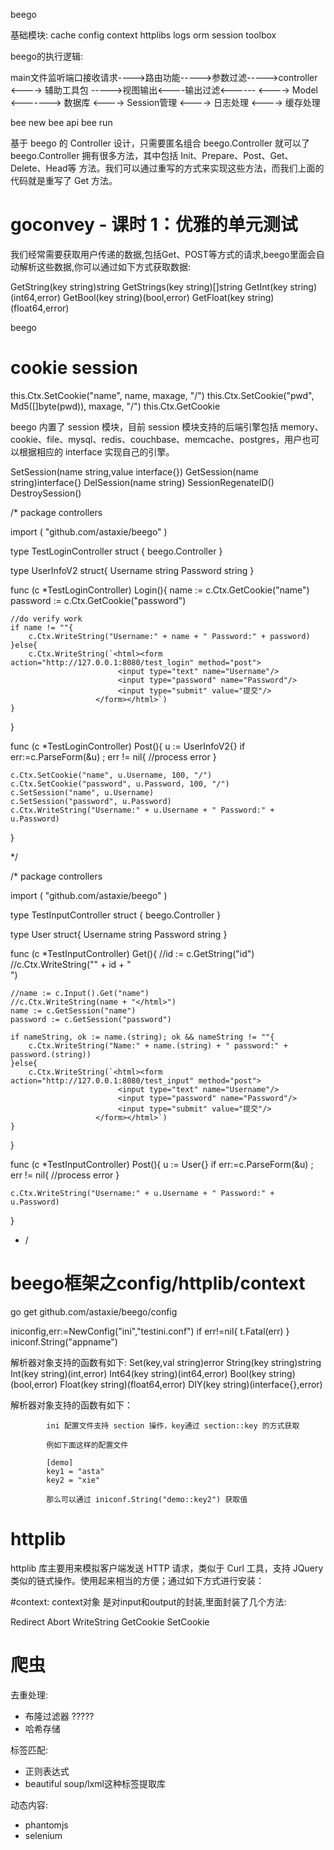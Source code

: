 beego

基础模块:
cache
config
context
httplibs
logs
orm
session
toolbox


beego的执行逻辑:

main文件监听端口接收请求---->路由功能----->参数过滤----->controller <----> 辅助工具包
                    ----->视图输出<----输出过滤<------           <----> Model <-------> 数据库
                                                              <----> Session管理
                                                              <----> 日志处理
                                                              <----> 缓存处理


bee new
bee api
bee run



基于 beego 的 Controller 设计，只需要匿名组合 beego.Controller 就可以了
beego.Controller 拥有很多方法，其中包括 Init、Prepare、Post、Get、Delete、Head等 方法。我们可以通过重写的方式来实现这些方法，而我们上面的代码就是重写了 Get 方法。

# goconvey - 课时 1：优雅的单元测试


我们经常需要获取用户传递的数据,包括Get、POST等方式的请求,beego里面会自动解析这些数据,你可以通过如下方式获取数据:

GetString(key string)string
GetStrings(key string)[]string
GetInt(key string)(int64,error)
GetBool(key string)(bool,error)
GetFloat(key string)(float64,error)


beego 
# cookie session


this.Ctx.SetCookie("name", name, maxage, "/")
this.Ctx.SetCookie("pwd", Md5([]byte(pwd)), maxage, "/")
this.Ctx.GetCookie



beego 内置了 session 模块，目前 session 模块支持的后端引擎包括 memory、cookie、file、mysql、redis、couchbase、memcache、postgres，用户也可以根据相应的 interface 实现自己的引擎。

SetSession(name string,value interface{})
GetSession(name string)interface{}
DelSession(name string)
SessionRegenateID()
DestroySession()


/*
package controllers

import (
	"github.com/astaxie/beego"
)

type TestLoginController struct {
	beego.Controller
}

type UserInfoV2 struct{
	Username string
	Password string
}

func (c *TestLoginController) Login(){
	name := c.Ctx.GetCookie("name")
	password := c.Ctx.GetCookie("password")

	//do verify work
	if name != ""{
		c.Ctx.WriteString("Username:" + name + " Password:" + password)
	}else{
		c.Ctx.WriteString(`<html><form action="http://127.0.0.1:8080/test_login" method="post"> 
							<input type="text" name="Username"/>
							<input type="password" name="Password"/>
							<input type="submit" value="提交"/>
					   </form></html>`)
	}
}


func (c *TestLoginController) Post(){
	u := UserInfoV2{}
	if err:=c.ParseForm(&u) ; err != nil{
		//process error
	}

	c.Ctx.SetCookie("name", u.Username, 100, "/")
	c.Ctx.SetCookie("password", u.Password, 100, "/")
	c.SetSession("name", u.Username)
	c.SetSession("password", u.Password)
	c.Ctx.WriteString("Username:" + u.Username + " Password:" + u.Password)
}

*/

/*
package controllers

import (
	"github.com/astaxie/beego"
)

type TestInputController struct {
	beego.Controller
}

type User struct{
	Username string
	Password string
}

func (c *TestInputController) Get(){
	//id := c.GetString("id")
	//c.Ctx.WriteString("<html>" + id + "<br/>")

	//name := c.Input().Get("name")
	//c.Ctx.WriteString(name + "</html>")
	name := c.GetSession("name")
	password := c.GetSession("password")

	if nameString, ok := name.(string); ok && nameString != ""{
		c.Ctx.WriteString("Name:" + name.(string) + " password:" + password.(string))
	}else{
		c.Ctx.WriteString(`<html><form action="http://127.0.0.1:8080/test_input" method="post"> 
							<input type="text" name="Username"/>
							<input type="password" name="Password"/>
							<input type="submit" value="提交"/>
					   </form></html>`)
	}
}


func (c *TestInputController) Post(){
	u := User{}
	if err:=c.ParseForm(&u) ; err != nil{
		//process error
	}

	c.Ctx.WriteString("Username:" + u.Username + " Password:" + u.Password)
}

* /


# beego框架之config/httplib/context

go get github.com/astaxie/beego/config

iniconfig,err:=NewConfig("ini","testini.conf")
if err!=nil{
    t.Fatal(err)
}
iniconf.String("appname")

解析器对象支持的函数有如下:
Set(key,val string)error
String(key string)string
Int(key string)(int,error)
Int64(key string)(int64,error)
Bool(key string)(bool,error)
Float(key string)(float64,error)
DIY(key string)(interface{},error)


解析器对象支持的函数有如下：

            ini 配置文件支持 section 操作，key通过 section::key 的方式获取

            例如下面这样的配置文件

            [demo]
            key1 = "asta"
            key2 = "xie"

            那么可以通过 iniconf.String("demo::key2") 获取值

# httplib
httplib 库主要用来模拟客户端发送 HTTP 请求，类似于 Curl 工具，支持 JQuery 类似的链式操作。使用起来相当的方便；通过如下方式进行安装：


#context:
context对象
是对input和output的封装,里面封装了几个方法:

Redirect
Abort
WriteString
GetCookie
SetCookie


# 爬虫
去重处理:
- 布隆过滤器 ?????
- 哈希存储

标签匹配:
- 正则表达式
- beautiful soup/lxml这种标签提取库

动态内容:
- phantomjs
- selenium

